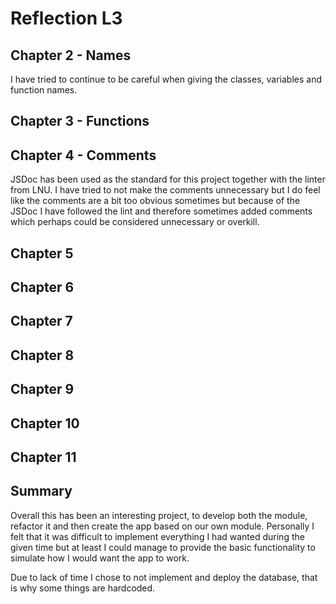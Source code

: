 # Reflection L3
## Chapter 2 - Names
I have tried to continue to be careful when giving the classes, variables and function names.

## Chapter 3 - Functions


## Chapter 4 - Comments
JSDoc has been used as the standard for this project together with the linter from LNU. I have tried to not make the comments unnecessary but I do feel like the comments are a bit too obvious sometimes but because of the JSDoc I have followed the lint and therefore sometimes added comments which perhaps could be considered unnecessary or overkill.


## Chapter 5
## Chapter 6
## Chapter 7
## Chapter 8
## Chapter 9
## Chapter 10
## Chapter 11

## Summary
Overall this has been an interesting project, to develop both the module, refactor it and then create the app based on our own module. Personally I felt that it was difficult to implement everything I had wanted during the given time but at least I could manage to provide the basic functionality to simulate how I would want the app to work. 

Due to lack of time I chose to not implement and deploy the database, that is why some things are hardcoded. 

